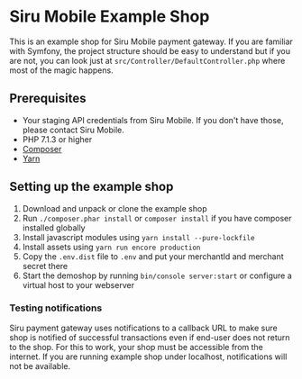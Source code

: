 # Siru Mobile Example Shop

This is an example shop for Siru Mobile payment gateway. If you are familiar with Symfony, the project structure should be easy to understand but if you are not, you can look just at `src/Controller/DefaultController.php` where most of the magic happens.

## Prerequisites

- Your staging API credentials from Siru Mobile. If you don't have those, please contact Siru Mobile.
- PHP 7.1.3 or higher
- [Composer](http://getcomposer.org)
- [Yarn](https://yarnpkg.com)

## Setting up the example shop

1. Download and unpack or clone the example shop
2. Run `./composer.phar install` or `composer install` if you have composer installed globally
3. Install javascript modules using `yarn install --pure-lockfile`
4. Install assets using `yarn run encore production`
5. Copy the `.env.dist` file to `.env` and put your merchantId and merchant secret there
6. Start the demoshop by running `bin/console server:start` or configure a virtual host to your webserver

### Testing notifications

Siru payment gateway uses notifications to a callback URL to make sure shop is notified of successful transactions even if end-user does not return to the shop. For this to work, your shop must be accessible from the internet. If you are running example shop under localhost, notifications will not be available.
